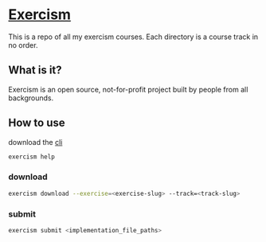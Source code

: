 # [Exercism](https://exercism.org)

This is a repo of all my exercism courses. Each directory is a course track in no order.

## What is it?

Exercism is an open source, not-for-profit project built by people from all backgrounds.

## How to use

download the [cli](https://exercism.org/docs/using/solving-exercises/working-locally)

```sh
exercism help
```

### download

```sh
exercism download --exercise=<exercise-slug> --track=<track-slug>
```

### submit

```sh
exercism submit <implementation_file_paths>
```
